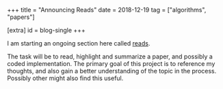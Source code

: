 +++
title = "Announcing Reads"
date = 2018-12-19
tag = ["algorithms", "papers"]

[extra]
id = blog-single
+++

I am starting an ongoing section here called [reads](/reads).
<!-- more -->

The task will be to read, highlight and summarize a paper, and possibly a coded implementation. The primary goal of this project is to reference my thoughts, and also gain a better understanding of the topic in the process. Possibly other might also find this useful.

